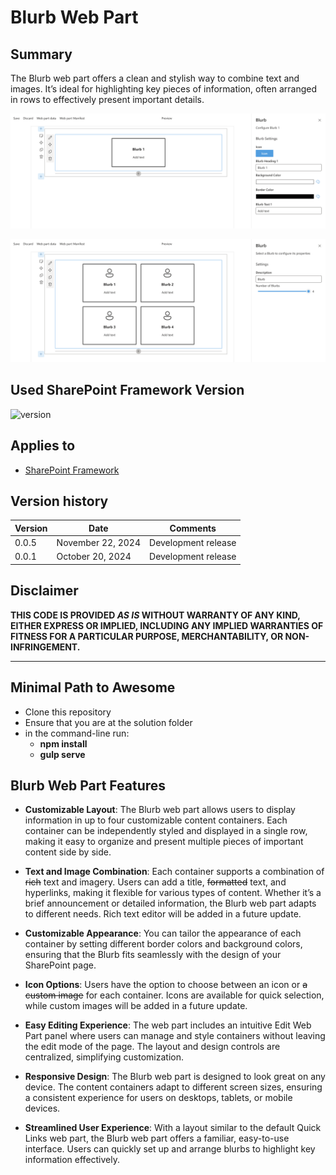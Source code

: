 # Blurb Web Part

## Summary

The Blurb web part offers a clean and stylish way to combine text and images. It’s ideal for highlighting key pieces of information, often arranged in rows to effectively present important details.

![Blurb Example 2](src/webparts/blurb/assets/Blurb-Web-Part-With-Properties-Pane.png)

![Blurb Example](src/webparts/blurb/assets/Blurb-Web-Part-With-Default-Properties-Pane.png)

## Used SharePoint Framework Version

![version](https://img.shields.io/badge/version-1.20.0-green.svg)

## Applies to

- [SharePoint Framework](https://aka.ms/spfx)


## Version history

| Version | Date             | Comments        |
| ------- | ---------------- | --------------- |
| 0.0.5   | November 22, 2024 | Development release |
| 0.0.1   | October 20, 2024  | Development release |

## Disclaimer

**THIS CODE IS PROVIDED _AS IS_ WITHOUT WARRANTY OF ANY KIND, EITHER EXPRESS OR IMPLIED, INCLUDING ANY IMPLIED WARRANTIES OF FITNESS FOR A PARTICULAR PURPOSE, MERCHANTABILITY, OR NON-INFRINGEMENT.**

---

## Minimal Path to Awesome

- Clone this repository
- Ensure that you are at the solution folder
- in the command-line run:
  - **npm install**
  - **gulp serve**

## Blurb Web Part Features

- **Customizable Layout**:
The Blurb web part allows users to display information in up to four customizable content containers. Each container can be independently styled and displayed in a single row, making it easy to organize and present multiple pieces of important content side by side. 

- **Text and Image Combination**:
Each container supports a combination of ~~rich~~ text and imagery. Users can add a title, ~~formatted~~ text, and hyperlinks, making it flexible for various types of content. Whether it’s a brief announcement or detailed information, the Blurb web part adapts to different needs. Rich text editor will be added in a future update.

- **Customizable Appearance**:
You can tailor the appearance of each container by setting different border colors and background colors, ensuring that the Blurb fits seamlessly with the design of your SharePoint page.

- **Icon Options**:
Users have the option to choose between an icon or ~~a custom image~~ for each container. Icons are available for quick selection, while custom images will be added in a future update.

- **Easy Editing Experience**:
The web part includes an intuitive Edit Web Part panel where users can manage and style containers without leaving the edit mode of the page. The layout and design controls are centralized, simplifying customization.

- **Responsive Design**:
The Blurb web part is designed to look great on any device. The content containers adapt to different screen sizes, ensuring a consistent experience for users on desktops, tablets, or mobile devices.

- **Streamlined User Experience**: 
With a layout similar to the default Quick Links web part, the Blurb web part offers a familiar, easy-to-use interface. Users can quickly set up and arrange blurbs to highlight key information effectively.
